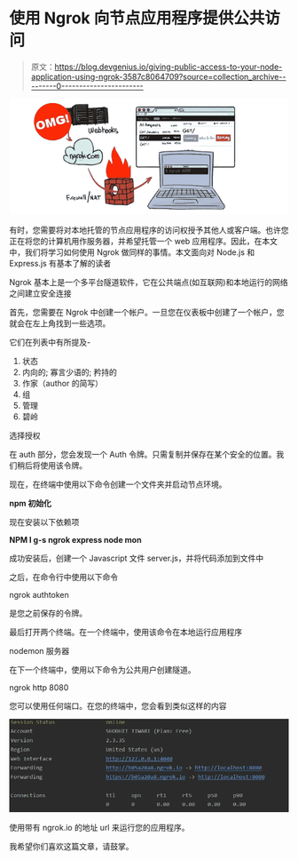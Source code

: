 # 使用 Ngrok 向节点应用程序提供公共访问

> 原文：<https://blog.devgenius.io/giving-public-access-to-your-node-application-using-ngrok-3587c8064709?source=collection_archive---------0----------------------->

![](img/6bbdf9994bb7e115aec2bfe29c7f1709.png)

有时，您需要将对本地托管的节点应用程序的访问权授予其他人或客户端。也许您正在将您的计算机用作服务器，并希望托管一个 web 应用程序。因此，在本文中，我们将学习如何使用 Ngrok 做同样的事情。本文面向对 Node.js 和 Express.js 有基本了解的读者

Ngrok 基本上是一个多平台隧道软件，它在公共端点(如互联网)和本地运行的网络之间建立安全连接

首先，您需要在 Ngrok 中创建一个帐户。一旦您在仪表板中创建了一个帐户，您就会在左上角找到一些选项。

它们在列表中有所提及-

1.  状态
2.  内向的; 寡言少语的; 矜持的
3.  作家（author 的简写）
4.  组
5.  管理
6.  碧岭

选择授权

在 auth 部分，您会发现一个 Auth 令牌。只需复制并保存在某个安全的位置。我们稍后将使用该令牌。

现在，在终端中使用以下命令创建一个文件夹并启动节点环境。

**npm 初始化**

现在安装以下依赖项

**NPM I g-s ngrok express node mon**

成功安装后，创建一个 Javascript 文件 server.js，并将代码添加到文件中

之后，在命令行中使用以下命令

ngrok authtoken

<authtoken>是您之前保存的令牌。</authtoken>

最后打开两个终端。在一个终端中，使用该命令在本地运行应用程序

nodemon 服务器

在下一个终端中，使用以下命令为公共用户创建隧道。

ngrok http 8080

您可以使用任何端口。在您的终端中，您会看到类似这样的内容

![](img/e5a142b2429c3f7903d0e5ac5c02dea9.png)

使用带有 ngrok.io 的地址 url 来运行您的应用程序。

我希望你们喜欢这篇文章，请鼓掌。